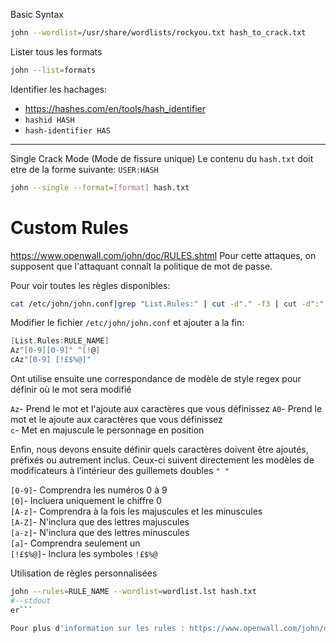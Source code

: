 Basic Syntax

```sh
john --wordlist=/usr/share/wordlists/rockyou.txt hash_to_crack.txt
```

Lister tous les formats

```sh
john --list=formats
```

Identifier les hachages:
- https://hashes.com/en/tools/hash_identifier
- `hashid HASH`
- `hash-identifier HAS`

---

Single Crack Mode (Mode de fissure unique)
Le contenu du `hash.txt` doit etre de la forme suivante: `USER:HASH`

```sh
john --single --format=[format] hash.txt
```

# Custom Rules
https://www.openwall.com/john/doc/RULES.shtml
Pour cette  attaques, on supposent que l'attaquant connaît la politique de mot de passe.

Pour voir toutes les règles disponibles:

```sh
cat /etc/john/john.conf|grep "List.Rules:" | cut -d"." -f3 | cut -d":" -f2 | cut -d"]" -f1 | awk NF
```

Modifier le fichier `/etc/john/john.conf` et ajouter a la fin:

```c
[List.Rules:RULE_NAME]
Az"[0-9][0-9]" ^[!@]
cAz"[0-9] [!£$%@]"
```

Ont utilise ensuite une correspondance de modèle de style regex pour définir où le mot sera modifié

`Az`- Prend le mot et l'ajoute aux caractères que vous définissez
`A0`- Prend le mot et le ajoute aux caractères que vous définissez  
`c`- Met en majuscule le personnage en position

Enfin, nous devons ensuite définir quels caractères doivent être ajoutés, préfixés ou autrement inclus. Ceux-ci suivent directement les modèles de modificateurs à l’intérieur des guillemets doubles `" "`

`[0-9]`- Comprendra les numéros 0 à 9  
`[0]`- Incluera uniquement le chiffre 0  
`[A-z]`- Comprendra à la fois les majuscules et les minuscules  
`[A-Z]`- N'inclura que des lettres majuscules  
`[a-z]`- N'inclura que des lettres minuscules  
`[a]`- Comprendra seulement un  
`[!£$%@]`- Inclura les symboles `!£$%@`

Utilisation de règles personnalisées

```sh
john --rules=RULE_NAME --wordlist=wordlist.lst hash.txt
#--stdout
er```

Pour plus d'information sur les rules : https://www.openwall.com/john/doc/RULES.shtml